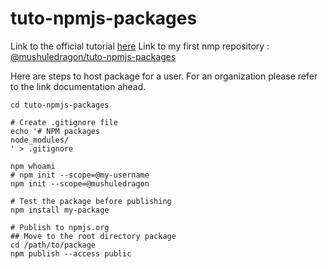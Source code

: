 # tuto-npmjs-packages

Link to the official tutorial [here](https://docs.npmjs.com/creating-and-publishing-scoped-public-packages)
Link to my first nmp repository : [@mushuledragon/tuto-npmjs-packages](https://npmjs.com/package/@mushuledragon/tuto-npmjs-packages)

Here are steps to host package for a user. For an organization please refer to the link documentation ahead.

```shell
cd tuto-npmjs-packages

# Create .gitignore file
echo '# NPM packages
node_modules/
' > .gitignore

npm whoami
# npm init --scope=@my-username
npm init --scope=@mushuledragon

# Test the package before publishing
npm install my-package

# Publish to npmjs.org
## Move to the root directory package
cd /path/to/package
npm publish --access public
```

